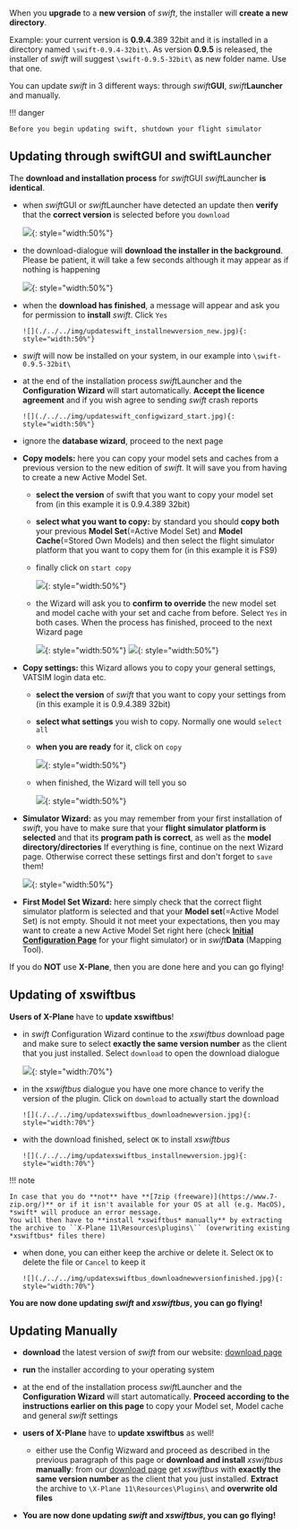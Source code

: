 <!--
    SPDX-FileCopyrightText: Copyright (C) swift Project Community / Contributors
    SPDX-License-Identifier: GFDL-1.3-only
-->

When you **upgrade** to a **new version** of *swift*, the installer will **create a new directory**.

Example: your current version is **0.9.4**.389 32bit and it is installed in a directory named ``\swift-0.9.4-32bit\``.
As version **0.9.5** is released, the installer of *swift* will suggest ``\swift-0.9.5-32bit\`` as new folder name.
Use that one.

You can update *swift* in 3 different ways: through *swift***GUI**, *swift***Launcher** and manually.


!!! danger

    Before you begin updating swift, shutdown your flight simulator


## Updating through swiftGUI and swiftLauncher
The **download and installation process** for *swift*GUI *swift*Launcher **is identical**.

* when *swift*GUI or *swift*Launcher have detected an update then **verify** that the **correct version** is selected before you ``download``

    ![](./../../img/updateswift_newversionselectdownload_new.jpg){: style="width:50%"}

* the download-dialogue will **download the installer in the background**.
  Please be patient, it will take a few seconds although it may appear as if nothing is happening

    ![](./../../img/updateswift_downloadnewversion_new.jpg){: style="width:50%"}

* when the **download has finished**, a message will appear and ask you for permission to **install** *swift*.
  Click ``Yes``

      ![](./../../img/updateswift_installnewversion_new.jpg){: style="width:50%"}

* *swift* will now be installed on your system, in our example into ``\swift-0.9.5-32bit\``
* at the end of the installation process *swift*Launcher and the **Configuration Wizard** will start automatically.
  **Accept the licence agreement** and if you wish agree to sending *swift* crash reports

      ![](./../../img/updateswift_configwizard_start.jpg){: style="width:50%"}

* ignore the **database wizard**, proceed to the next page
* **Copy models:** here you can copy your model sets and caches from a previous version to the new edition of *swift*.
  It will save you from having to create a new Active Model Set.
  * **select the version** of swift that you want to copy your model set from (in this example it is 0.9.4.389 32bit)
  * **select what you want to copy:** by standard you should **copy both** your previous **Model Set**(=Active Model Set) and **Model Cache**(=Stored Own Models) and then select the flight simulator platform that you want to copy them for (in this example it is FS9)
  * finally click on ``start copy``

      ![](./../../img/updateswift_configwizard_copymodels.jpg){: style="width:50%"}

  * the Wizard will ask you to **confirm to override** the new model set and model cache with your set and cache from before.
    Select ``Yes`` in both cases.
    When the process has finished, proceed to the next Wizard page

      ![](./../../img/updateswift_configwizard_copymodels_confirmmodelset.jpg){: style="width:50%"}
      ![](./../../img/updateswift_configwizard_copymodels_confirmcache.jpg){: style="width:50%"}

* **Copy settings:** this Wizard allows you to copy your general settings, VATSIM login data etc.
  * **select the version** of *swift* that you want to copy your settings from (in this example it is 0.9.4.389 32bit)
  * **select what settings** you wish to copy. Normally one would ``select all``
  * **when you are ready** for it, click on ``copy``

      ![](./../../img/updateswift_configwizard_copysettings.jpg){: style="width:50%"}

  * when finished, the Wizard will tell you so

      ![](./../../img/updateswift_configwizard_copysettingsdone.jpg){: style="width:50%"}

* **Simulator Wizard:** as you may remember from your first installation of *swift*, you have to make sure that your **flight simulator platform is selected** and that its **program path is correct**, as well as the **model directory/directories**
  If everything is fine, continue on the next Wizard page.
  Otherwise correct these settings first and don't forget to ``save`` them!

    ![](./../../img/updateswift_configwizard_simulatorsettings.jpg){: style="width:50%"}

* **First Model Set Wizard:** here simply check that the correct flight simulator platform is selected and that your **Model set**(=Active Model Set) is not empty. Should it not meet your expectations, then you may want to create a new Active Model Set right here (check **[Initial Configuration Page](./../install/configure_xp.md)** for your flight simulator) or in *swift***Data** (Mapping Tool).


If you do **NOT** use **X-Plane**, then you are done here and you can go flying!

## Updating of xswiftbus
**Users of X-Plane** have to **update xswiftbus**!

* in *swift* Configuration Wizard continue to the *xswiftbus* download page and make sure to select **exactly the same version number** as the client that you just installed.
  Select ``download`` to open the download dialogue

    ![](./../../img/updatexswiftbus_newversion.jpg){: style="width:70%"}

* in the *xswiftbus* dialogue you have one more chance to verify the version of the plugin.
  Click on ``download`` to actually start the download

      ![](./../../img/updatexswiftbus_downloadnewversion.jpg){: style="width:70%"}

* with the download finished, select ``OK`` to install *xswiftbus*

      ![](./../../img/updatexswiftbus_installnewversion.jpg){: style="width:70%"}

!!! note

    In case that you do **not** have **[7zip (freeware)](https://www.7-zip.org/)** or if it isn't available for your OS at all (e.g. MacOS), *swift* will produce an error message.
    You will then have to **install *xswiftbus* manually** by extracting the archive to ``X-Plane 11\Resources\plugins\`` (overwriting existing *xswiftbus* files there)

* when done, you can either keep the archive or delete it.
  Select ``OK`` to delete the file or ``Cancel`` to keep it

      ![](./../../img/updatexswiftbus_downloadnewversionfinished.jpg){: style="width:70%"}

**You are now done updating *swift* and *xswiftbus*, you can go flying!**

## Updating Manually

* **download** the latest version of *swift* from our website: [download page](./../install/download.md)
* **run** the installer according to your operating system
* at the end of the installation process *swift*Launcher and the **Configuration Wizard** will start automatically.
  **Proceed according to the instructions earlier on this page** to copy your Model set, Model cache and general *swift* settings
* **users of X-Plane** have to **update xswiftbus** as well!
  * either use the Config Wizward and proceed as described in the previous paragraph of this page or **download and install** *xswiftbus* **manually**: from our [download page](./../install/download.md) get *xswiftbus* with **exactly the same version number** as the client that you just installed.
    **Extract** the archive to ``\X-Plane 11\Resources\Plugins\`` and **overwrite old files**

* **You are now done updating *swift* and *xswiftbus*, you can go flying!**
